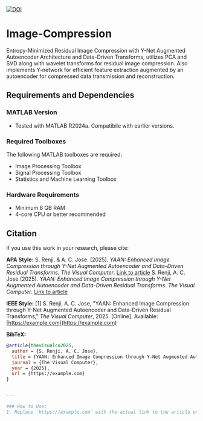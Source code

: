 [![DOI](https://zenodo.org/badge/DOI/10.5281/zenodo.14365003.svg)](https://doi.org/10.5281/zenodo.14365003)
# Image-Compression
Entropy-Minimized Residual Image Compression with Y-Net Augmented Autoencoder Architecture and Data-Driven Transforms,
utilizes PCA and SVD along with wavelet transforms for residual image compression. Also implements Y-network for efficient feature extraction augmented by an autoencoder for compressed data transmission and reconstruction.
## Requirements and Dependencies

### MATLAB Version
- Tested with MATLAB R2024a. Compatibile with earlier versions. 

### Required Toolboxes
The following MATLAB toolboxes are required:
- Image Processing Toolbox
- Signal Processing Toolbox
- Statistics and Machine Learning Toolbox

### Hardware Requirements
- Minimum 8 GB RAM
- 4-core CPU or better recommended

## Citation

If you use this work in your research, please cite:

**APA Style:**
S. Renji, & A. C. Jose. (2025). *YAAN: Enhanced Image Compression through Y-Net Augmented Autoencoder and Data-Driven Residual Transforms*. *The Visual Computer*. [Link to article](https://example.com)
S. Renji, A. C. Jose (2025). *YAAN: Enhanced Image Compression through Y-Net Augmented Autoencoder and Data-Driven Residual Transforms*. *The Visual Computer*. [Link to article](https://example.com)

**IEEE Style:**
[1] S. Renji, A. C. Jose, "YAAN: Enhanced Image Compression through Y-Net Augmented Autoencoder and Data-Driven Residual Transforms," *The Visual Computer*, 2025. [Online]. Available: [https://example.com](https://example.com)

**BibTeX:**
```bibtex
@article{thevisualco2025,
  author = {S. Renji, A. C. Jose},
  title = {YAAN: Enhanced Image Compression through Y-Net Augmented Autoencoder and Data-Driven Residual Transforms},
  journal = {The Visual Computer},
  year = {2025},
  url = {https://example.com}
}


---

### How to Use:
1. Replace `https://example.com` with the actual link to the article once it's available online.



